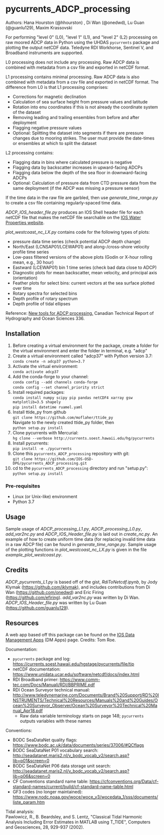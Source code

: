 # pycurrents_ADCP_processing

Authors: Hana Hourston (@hhourston) , Di Wan (@onedwd), Lu Guan (@guanlu129), Maxim Krassovski

For performing "level 0" (L0), "level 1" (L1), and "level 2" (L2) processing on raw 
moored ADCP data in Python using the UHDAS `pycurrents` package and plotting the output netCDF data. 
Teledyne RDI Workhorse, Sentinel V, and Broadband instruments are supported.

L0 processing does not include any processing. Raw ADCP data is combined with metadata from a csv file and exported 
in netCDF format. 

L1 processing contains minimal processing. Raw ADCP data is also combined with metadata from a csv file and exported 
in netCDF format. The difference from L0 is that L1 processing comprises:
* Corrections for magnetic declination
* Calculation of sea surface height from pressure values and latitude
* Rotation into enu coordinates if this is not already the coordinate system of the dataset
* Removing leading and trailing ensembles from before and after deployment
* Flagging negative pressure values
* Optional: Splitting the dataset into segments if there are pressure changes due to mooring strikes. The user must provide the date-times or ensembles at which to split the dataset

L2 processing contains:
* Flagging data in bins where calculated pressure is negative
* Flagging data by backscatter increases in upward-facing ADCPs
* Flagging data below the depth of the sea floor in downward-facing ADCPs
* Optional: Calculation of pressure data from CTD pressure data from the same deployment (if the ADCP was missing a pressure sensor)

If the time data in the raw file are garbled, then use *generate_time_range.py* to create a csv file containing 
regularly-spaced time data.  

*ADCP_IOS_header_file.py* produces an IOS Shell header file for each netCDF file that makes the netCDF file searchable 
on the [IOS Water Properties website](https://www.waterproperties.ca/). 

*plot_westcoast_nc_LX.py* contains code for the following types of plots:
* pressure data time series (check potential ADCP depth change)
* North/East (LCNSAP01/LCEWAP01) and along-/cross-shore velocity profile time series 
* Low-pass filtered versions of the above plots (Godin or X-hour rolling mean, e.g., 30 hour)
* Eastward (LCEWAP01) bin 1 time series (check bad data close to ADCP)
* Diagnostic plots for mean backscatter, mean velocity, and principal axis (orientation)
* Feather plots for select bins: current vectors at the sea surface plotted over time
* Rotary spectra for selected bins
* Depth profile of rotary spectrum
* Depth profile of tidal ellipses

Reference: [New tools for ADCP processing.](https://waves-vagues.dfo-mpo.gc.ca/library-bibliotheque/40993127.pdf) 
Canadian Technical Report of Hydrography and Ocean Sciences 336.

## Installation
1. Before creating a virtual environment for the package, create a folder for the virtual environment and enter the folder in terminal, e.g. "adcp"  
2. Create a virtual environment called "adcp37" with Python version 3.7:  
        `conda create -n adcp37 python=3.7`
3. Activate the virtual environment:  
        `conda activate adcp37`
4. Add the conda-forge to your channel:  
        `conda config --add channels conda-forge`  
        `conda config --set channel_priority strict`
5. Install required packages:  
        `conda install numpy scipy pip pandas netCDF4 xarray gsw matplotlib=3.5 shapely`  
        `pip install datetime ruamel.yaml`  
6. Install ttide_py from github  
        `git clone https://github.com/moflaher/ttide_py`  
        Navigate to the newly created ttide_py folder, then  
        `python setup.py install`  
7. Clone pycurrents with Mercurial:  
        `hg clone --verbose http://currents.soest.hawaii.edu/hg/pycurrents`  
8. Install pycurrents:  
        `pip install -e ./pycurrents`  
9. Clone this `pycurrents_ADCP_processing` repository with git:  
        `git clone https://github.com/IOS-OSD-DPG/pycurrents_ADCP_processing.git`  
10. cd to the `pycurrents_ADCP_processing` directory and run "setup.py":  
         `python setup.py install`

### Pre-requisites
* Linux (or Unix-like) environment
* Python 3.7

## Usage 
Sample usage of *ADCP_processing_L1.py*, *ADCP_processing_L0.py*, *add_var2nc.py* and *ADCP_IOS_Header_file.py* 
is laid out in *create_nc.py*. An example of how to create uniform time data (for replacing invalid time data 
in a raw ADCP file) can be found in *generate_time_range.py*. Sample usage of the plotting functions in 
*plot_westcoast_nc_LX.py* is given in the file *example_plot_westcoast.py*.

## Credits
*ADCP_pycurrents_L1.py* is based off of the gist, *RdiToNetcdf.ipynb*, by Jody Klymak (https://github.com/jklymak), 
and includes contributions from Di Wan (https://github.com/onedwd) and Eric Firing (https://github.com/efiring). 
*add_var2nc.py* was written by Di Wan. *ADCP_IOS_Header_file.py* was written by Lu Guan (https://github.com/guanlu129).

## Resources
A web app based off this package can be found on the [IOS Data Management Apps](https://dmapps.waterproperties.ca/en/) 
(DM Apps) page. Credits: Tom Roe.

Documentation:
* `pycurrents` package and log: https://currents.soest.hawaii.edu/hgstage/pycurrents/file/tip
* netCDF documentation: https://www.unidata.ucar.edu/software/netcdf/docs/index.html
* RDI Broadband primer: https://www.comm-tec.com/Docs/Manuali/RDI/BBPRIME.pdf
* RDI Ocean Surveyor technical manual: http://www.teledynemarine.com/Documents/Brand%20Support/RD%20INSTRUMENTS/Technical%20Resources/Manuals%20and%20Guides/Ocean%20Surveyor_Observer/Ocean%20Surveyor%20Technical%20Manual_Apr18.pdf
    * Raw data variable terminology starts on page 148; `pycurrents` outputs variables with these names

Conventions:
* BODC SeaDataNet quality flags: https://www.bodc.ac.uk/data/documents/series/37006/#QCflags
* BODC SeaDataNet P01 vocabulary search: http://seadatanet.maris2.nl/v_bodc_vocab_v2/search.asp?lib=p01&screen=0
* BODC SeaDataNet P06 data storage unit search: http://seadatanet.maris2.nl/v_bodc_vocab_v2/search.asp?lib=p06&screen=0
* CF Conventions standard name table: https://cfconventions.org/Data/cf-standard-names/current/build/cf-standard-name-table.html 
* GF3 codes (no longer maintained): https://www.nodc.noaa.gov/woce/woce_v3/wocedata_1/sss/documents/liste_param.htm

Tidal analysis:  
Pawlowicz, R., B. Beardsley, and S. Lentz, "Classical Tidal Harmonic Analysis Including Error Estimates in MATLAB 
using T_TIDE", Computers and Geosciences, 28, 929-937 (2002).